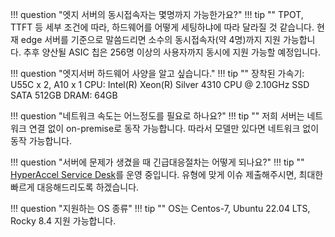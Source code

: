 !!! question "엣지 서버의 동시접속자는 몇명까지 가능한가요?"
!!! tip ""
    TPOT, TTFT 등 세부 조건에 따라, 하드웨어를 어떻게 세팅하냐에 따라 달라질 것 같습니다. 현재 edge 서버를 기준으로 말씀드리면 소수의 동시접속자(약 4명)까지 지원 가능합니다. 추후 양산될 ASIC 칩은 256명 이상의 사용자까지 동시에 지원 가능할 예정입니다.

!!! question "엣지서버 하드웨어 사양을 알고 싶습니다."
!!! tip ""
    장착된 가속기: U55C x 2, A10 x 1
    CPU: Intel(R) Xeon(R) Silver 4310 CPU @ 2.10GHz SSD SATA 512GB
    DRAM: 64GB

!!! question "네트워크 속도는 어느정도를 필요로 하나요?"
!!! tip ""
    저희 서버는 네트워크 연결 없이 on-premise로 동작 가능합니다. 따라서 모델만 있다면 네트워크 없이 동작 가능합니다.

!!! question "서버에 문제가 생겼을 때 긴급대응절차는 어떻게 되나요?"
!!! tip ""
    [HyperAccel Service Desk](https://hyperaccel.atlassian.net/servicedesk/customer/portal/3)를 운영 중입니다. 유형에 맞게 이슈 제출해주시면, 최대한 빠르게 대응해드리도록 하겠습니다.

!!! question "지원하는 OS 종류"
!!! tip ""
    OS는 Centos-7, Ubuntu 22.04 LTS, Rocky 8.4 지원 가능합니다.

